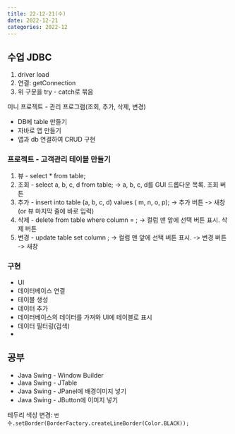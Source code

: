```yaml
---
title: 22-12-21(수)
date: 2022-12-21
categories: 2022-12
---
```


## 수업 JDBC

1. driver load
2. 연결: getConnection
3. 위 구문을 try - catch로 묶음

미니 프로젝트 - 관리 프로그램(조회, 추가, 삭제, 변경)

- DB에 table 만들기
- 자바로 앱 만들기
- 앱과 db 연결하여 CRUD 구현

### 프로젝트 - 고객관리 테이블 만들기 

1. 뷰 - select * from table;
2. 조회 - select a, b, c, d from table; -> a, b, c, d를 GUI 드롭다운 목록. 조회 버튼
3. 추가 - insert into table (a, b, c, d) values ( m, n, o, p); -> 추가 버튼 -> 새창 (or 뷰 마지막 줄에 바로 입력)
4. 삭제 - delete from table where column = ; -> 컬럼 맨 앞에 선택 버튼 표시. 삭제 버튼 
5. 변경 - update table set column ; -> 컬럼 맨 앞에 선택 버튼 표시. -> 변경 버튼 -> 새창


### 구현

- UI
- 데이터베이스 연결
- 테이블 생성
- 데이터 추가
- 데이터베이스의 데이터를 가져와 UI에 테이블로 표시
- 데이터 필터링(검색)
- 

## 공부

- Java Swing - Window Builder
- Java Swing - JTable
- Java Swing - JPanel에 배경이미지 넣기
- Java Swing - JButton에 이미지 넣기

테두리 색상 변경: `변수.setBorder(BorderFactory.createLineBorder(Color.BLACK));`